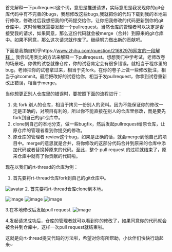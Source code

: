 首先解释一下pullrequest这个词，意思是推送请求，实际意思是我发现你的git仓库代码中有不完善的bugs，我想修改这些bugs,我就把你的代码下载到我的本地进行修改，修改过后我想把我的代码提交给你，让你把我修改的代码更新到你的git仓库中，这时候我就需要发起一个pullrequest。当然仓库的管理者可以决定是否接受我的请求，如果同意，那么这份代码就会被merge（合并）到原来的git仓库中。如果不同意，那么这次请求就作废了。继续努力做出新的贡献吧。

下面是我摘自知乎https://www.zhihu.com/question/21682976网友的一段解释：
我尝试用类比的方法来解释一下pullreqeust。想想我们中学考试，老师改卷的场景吧。你做的试卷就像仓库，你的试卷肯定会有很多错误，就相当于程序里的bug。老师把你的试卷拿过来，相当于先fork。在你的卷子上做一些修改批注，相当于gitcommit。最后把改好的试卷给你，相当于发pullrequest，你拿到试卷重新改正错误，相当于merge。

当你想更正别人仓库里的错误时，要按照下面的流程进行：
1. 先 fork 别人的仓库，相当于拷贝一份别人的资料。因为不能保证你的修改一定是正确的，对项目有利的，所以你不能直接在别人的仓库里修改，而是要先fork到自己的git仓库中。
2. clone到自己的本地分支，做一些bugfix，然后发起pullrequest给原仓库，让原仓库的管理者看到你提交的修改。 
3. 原仓库的管理者 review这个bug，如果是正确的话，就会merge到他自己的项目中。merge的意思就是合并，将你修改的这部分代码合并到原来的仓库中添加代码或者替换掉原来的代码。至此，整个 pull request 的过程就结束了，原来仓库中就有了你贡献的代码啦。

现在以我们的rt-thread的仓库为例：

1. 首先要将rt-thread仓库fork到自己的git仓库中。

![avatar](https://github.com/SummerGGift/rtthread-manual-doc/raw/master/figures/fork.png)
2. 首先要将rt-thread仓库clone到本地。

![image](https://github.com/SummerGGift/rtthread-manual-doc/raw/master/figures/cloneformgit.png)
![image](https://github.com/SummerGGift/rtthread-manual-doc/raw/master/figures/cloneformgit2.png)
![image](https://github.com/SummerGGift/rtthread-manual-doc/raw/master/figures/cloneformgit3.png)

3.在本地修改后发起pull request.
![image](https://github.com/SummerGGift/rtthread-manual-doc/raw/master/figures/pullrequest.png)

4.发起请求成功后，仓库的管理者就可以看到你的修改了，如果同意你的代码就会被合并到仓库中，这样一次pull request就结束啦。

这就是向rt-thread提交代码的方法啦，希望对你有所帮助，小伙伴们快快行动起来~